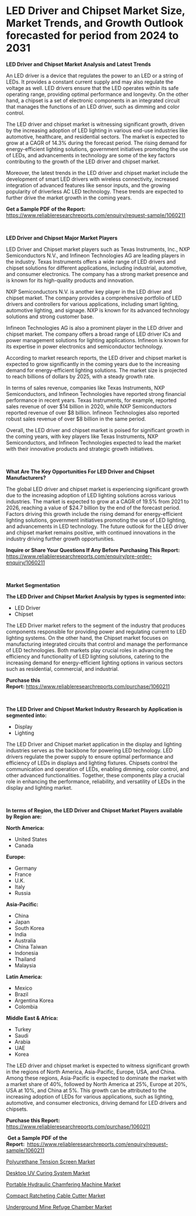 <p><h1>LED Driver and Chipset Market Size, Market Trends, and Growth Outlook forecasted for period from 2024 to 2031</h1></p><p><strong>LED Driver and Chipset Market Analysis and Latest Trends</strong></p>
<p><p>An LED driver is a device that regulates the power to an LED or a string of LEDs. It provides a constant current supply and may also regulate the voltage as well. LED drivers ensure that the LED operates within its safe operating range, providing optimal performance and longevity. On the other hand, a chipset is a set of electronic components in an integrated circuit that manages the functions of an LED driver, such as dimming and color control.</p><p>The LED driver and chipset market is witnessing significant growth, driven by the increasing adoption of LED lighting in various end-use industries like automotive, healthcare, and residential sectors. The market is expected to grow at a CAGR of 14.3% during the forecast period. The rising demand for energy-efficient lighting solutions, government initiatives promoting the use of LEDs, and advancements in technology are some of the key factors contributing to the growth of the LED driver and chipset market.</p><p>Moreover, the latest trends in the LED driver and chipset market include the development of smart LED drivers with wireless connectivity, increased integration of advanced features like sensor inputs, and the growing popularity of driverless AC LED technology. These trends are expected to further drive the market growth in the coming years.</p></p>
<p><strong>Get a Sample PDF of the Report:&nbsp;</strong> <a href="https://www.reliableresearchreports.com/enquiry/request-sample/1060211">https://www.reliableresearchreports.com/enquiry/request-sample/1060211</a></p>
<p>&nbsp;</p>
<p><strong>LED Driver and Chipset Major Market Players</strong></p>
<p><p>LED Driver and Chipset market players such as Texas Instruments, Inc., NXP Semiconductors N.V., and Infineon Technologies AG are leading players in the industry. Texas Instruments offers a wide range of LED drivers and chipset solutions for different applications, including industrial, automotive, and consumer electronics. The company has a strong market presence and is known for its high-quality products and innovation.</p><p>NXP Semiconductors N.V. is another key player in the LED driver and chipset market. The company provides a comprehensive portfolio of LED drivers and controllers for various applications, including smart lighting, automotive lighting, and signage. NXP is known for its advanced technology solutions and strong customer base.</p><p>Infineon Technologies AG is also a prominent player in the LED driver and chipset market. The company offers a broad range of LED driver ICs and power management solutions for lighting applications. Infineon is known for its expertise in power electronics and semiconductor technology.</p><p>According to market research reports, the LED driver and chipset market is expected to grow significantly in the coming years due to the increasing demand for energy-efficient lighting solutions. The market size is projected to reach billions of dollars by 2025, with a steady growth rate.</p><p>In terms of sales revenue, companies like Texas Instruments, NXP Semiconductors, and Infineon Technologies have reported strong financial performance in recent years. Texas Instruments, for example, reported sales revenue of over $14 billion in 2020, while NXP Semiconductors reported revenue of over $8 billion. Infineon Technologies also reported robust sales revenue of over $8 billion in the same period.</p><p>Overall, the LED driver and chipset market is poised for significant growth in the coming years, with key players like Texas Instruments, NXP Semiconductors, and Infineon Technologies expected to lead the market with their innovative products and strategic growth initiatives.</p></p>
<p>&nbsp;</p>
<p><strong>What Are The Key Opportunities For LED Driver and Chipset Manufacturers?</strong></p>
<p><p>The global LED driver and chipset market is experiencing significant growth due to the increasing adoption of LED lighting solutions across various industries. The market is expected to grow at a CAGR of 19.5% from 2021 to 2026, reaching a value of $24.7 billion by the end of the forecast period. Factors driving this growth include the rising demand for energy-efficient lighting solutions, government initiatives promoting the use of LED lighting, and advancements in LED technology. The future outlook for the LED driver and chipset market remains positive, with continued innovations in the industry driving further growth opportunities.</p></p>
<p><strong>Inquire or Share Your Questions If Any Before Purchasing This Report:</strong> <a href="https://www.reliableresearchreports.com/enquiry/pre-order-enquiry/1060211">https://www.reliableresearchreports.com/enquiry/pre-order-enquiry/1060211</a></p>
<p>&nbsp;</p>
<p><strong>Market Segmentation</strong></p>
<p><strong>The LED Driver and Chipset Market Analysis by types is segmented into:</strong></p>
<p><ul><li>LED Driver</li><li>Chipset</li></ul></p>
<p><p>The LED Driver market refers to the segment of the industry that produces components responsible for providing power and regulating current to LED lighting systems. On the other hand, the Chipset market focuses on manufacturing integrated circuits that control and manage the performance of LED technologies. Both markets play crucial roles in advancing the efficiency and functionality of LED lighting solutions, catering to the increasing demand for energy-efficient lighting options in various sectors such as residential, commercial, and industrial.</p></p>
<p><strong>Purchase this Report:&nbsp;</strong><a href="https://www.reliableresearchreports.com/purchase/1060211">https://www.reliableresearchreports.com/purchase/1060211</a></p>
<p>&nbsp;</p>
<p><strong>The LED Driver and Chipset Market Industry Research by Application is segmented into:</strong></p>
<p><ul><li>Display</li><li>Lighting</li></ul></p>
<p><p>The LED Driver and Chipset market application in the display and lighting industries serves as the backbone for powering LED technology. LED drivers regulate the power supply to ensure optimal performance and efficiency of LEDs in displays and lighting fixtures. Chipsets control the communication and operation of LEDs, enabling dimming, color control, and other advanced functionalities. Together, these components play a crucial role in enhancing the performance, reliability, and versatility of LEDs in the display and lighting market.</p></p>
<p>&nbsp;</p>
<p><strong>In terms of Region, the LED Driver and Chipset Market Players available by Region are:</strong></p>
<p>
    <p> <strong> North America: </strong>
        <ul>
            <li>United States</li>
            <li>Canada</li>
        </ul>
        </p> 
    <p> <strong> Europe: </strong>
        <ul>
            <li>Germany</li>
            <li>France</li>
            <li>U.K.</li>
            <li>Italy</li>
            <li>Russia</li>
        </ul>
        </p> 
    <p> <strong> Asia-Pacific: </strong>
        <ul>
            <li>China</li>
            <li>Japan</li>
            <li>South Korea</li>
            <li>India</li>
            <li>Australia</li>
            <li>China Taiwan</li>
            <li>Indonesia</li>
            <li>Thailand</li>
            <li>Malaysia</li>
        </ul>
        </p> 
    <p> <strong> Latin America: </strong>
        <ul>
            <li>Mexico</li>
            <li>Brazil</li>
            <li>Argentina Korea</li>
            <li>Colombia</li>
        </ul>
        </p> 
    <p> <strong> Middle East & Africa: </strong>
        <ul>
            <li>Turkey</li>
            <li>Saudi</li>
            <li>Arabia</li>
            <li>UAE</li>
            <li>Korea</li>
        </ul>
    </p>
    </p>
<p><p>The LED driver and chipset market is expected to witness significant growth in the regions of North America, Asia-Pacific, Europe, USA, and China. Among these regions, Asia-Pacific is expected to dominate the market with a market share of 40%, followed by North America at 25%, Europe at 20%, USA at 10%, and China at 5%. This growth can be attributed to the increasing adoption of LEDs for various applications, such as lighting, automotive, and consumer electronics, driving demand for LED drivers and chipsets.</p></p>
<p><strong>Purchase this Report: </strong><a href="https://www.reliableresearchreports.com/purchase/1060211">https://www.reliableresearchreports.com/purchase/1060211</a></p>
<p>&nbsp;<strong>Get a Sample PDF of the Report:&nbsp;&nbsp;</strong><a href="https://www.reliableresearchreports.com/enquiry/request-sample/1060211">https://www.reliableresearchreports.com/enquiry/request-sample/1060211</a></p>
<p><strong></strong></p>
<p><p><a href="https://medium.com/@nicosmitham/polyurethane-tension-screen-market-outlook-industry-overview-and-forecast-2024-to-2031-e3beb9db1ce4">Polyurethane Tension Screen Market</a></p><p><a href="https://medium.com/@nicosmitham/desktop-uv-curing-system-market-competitive-analysis-market-trends-and-forecast-to-2031-3a3014a1e2db">Desktop UV Curing System Market</a></p><p><a href="https://medium.com/@nicosmitham/portable-hydraulic-chamfering-machine-market-research-report-its-history-and-forecast-2024-to-2031-ea0c6ac58d17">Portable Hydraulic Chamfering Machine Market</a></p><p><a href="https://medium.com/@nicosmitham/compact-ratcheting-cable-cutter-market-insights-into-market-cagr-market-trends-and-growth-4f44198907bf">Compact Ratcheting Cable Cutter Market</a></p><p><a href="https://medium.com/@nicosmitham/underground-mine-refuge-chamber-market-size-and-market-trends-complete-industry-overview-2024-to-460b453877a2">Underground Mine Refuge Chamber Market</a></p></p>